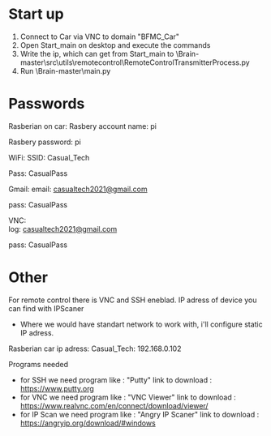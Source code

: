 # Start up

1) Connect to Car via VNC to domain "BFMC_Car"
2) Open Start_main on desktop and execute the commands
3) Write the ip, which can get from Start_main to 
\Brain-master\src\utils\remotecontrol\RemoteControlTransmitterProcess.py
4) Run \Brain-master\main.py

# Passwords

Rasberian on car:
Rasbery account name: pi

Rasbery password:     pi

WiFi:
SSID:   Casual_Tech

Pass:   CasualPass


Gmail:
email:   casualtech2021@gmail.com

pass:    CasualPass


VNC:     
log:     casualtech2021@gmail.com

pass:    CasualPass

# Other
For remote control there is VNC and SSH eneblad.
IP adress of device you can find with IPScaner
 - Where we would have standart network to work with, i'll configure static IP adress.

Rasberian car ip adress: 
  Casual_Tech: 192.168.0.102
  
Programs needed
 - for SSH we need program like :     "Putty"                  link to download : https://www.putty.org
 - for VNC we need program like :     "VNC Viewer"             link to download : https://www.realvnc.com/en/connect/download/viewer/
 - for IP Scan we need program like : "Angry IP Scaner"        link to download : https://angryip.org/download/#windows
